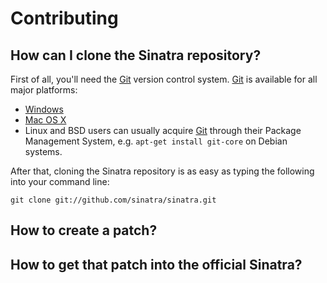 Contributing
============

How can I clone the Sinatra repository?
---------------------------------------

First of all, you'll need the [Git][git] version control system. [Git][git] is
available for all major platforms:
* [Windows][git_win]
* [Mac OS X][git_osx]
* Linux and BSD users can usually acquire [Git][git] through their Package
  Management System, e.g. `apt-get install git-core` on Debian systems.

After that, cloning the Sinatra repository is as easy as typing the following
into your command line:

    git clone git://github.com/sinatra/sinatra.git

[git]: http://git.or.cz
[git_win]: http://code.google.com/p/msysgit/
[git_osx]: http://code.google.com/p/git-osx-installer/

How to create a patch?
----------------------

How to get that patch into the official Sinatra?
------------------------------------------------
